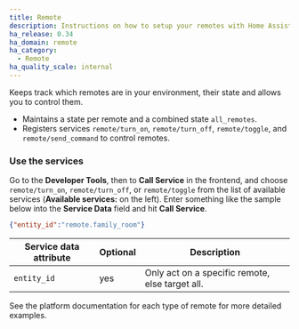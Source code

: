 ```yaml
---
title: Remote
description: Instructions on how to setup your remotes with Home Assistant.
ha_release: 0.34
ha_domain: remote
ha_category:
  - Remote
ha_quality_scale: internal
---
```


Keeps track which remotes are in your environment, their state and allows you to control them.

 * Maintains a state per remote and a combined state `all_remotes`.
 * Registers services `remote/turn_on`, `remote/turn_off`, `remote/toggle`, and `remote/send_command` to control remotes.

### Use the services

Go to the **Developer Tools**, then to **Call Service** in the frontend, and choose `remote/turn_on`, `remote/turn_off`, or `remote/toggle` from the list of available services (**Available services:** on the left). Enter something like the sample below into the **Service Data** field and hit **Call Service**.

```json
{"entity_id":"remote.family_room"}
```

| Service data attribute | Optional | Description |
| ---------------------- | -------- | ----------- |
| `entity_id`            |      yes | Only act on a specific remote, else target all.

See the platform documentation for each type of remote for more detailed examples.

